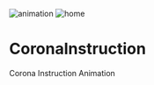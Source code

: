 ![animation](https://user-images.githubusercontent.com/106364936/180592542-d19e8ee0-198d-4cac-b59d-5ecefba96263.jpeg)
![home](https://user-images.githubusercontent.com/106364936/180592544-383aabee-c7e0-4c53-a5a7-0fa5eaab1322.jpeg)
# CoronaInstruction
Corona Instruction Animation
